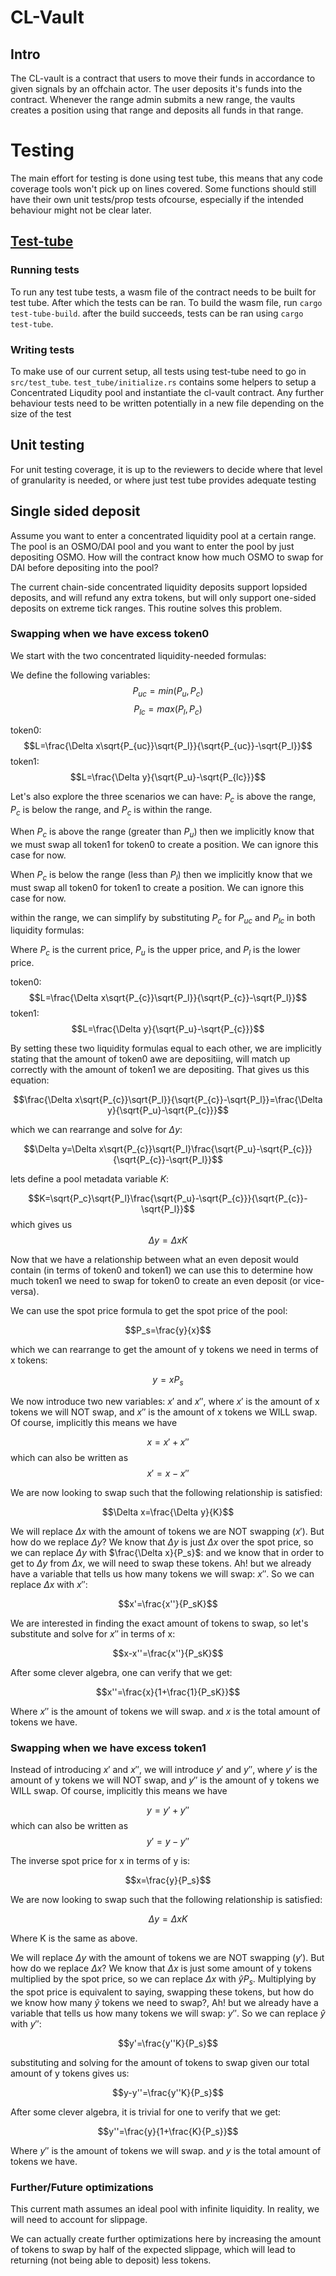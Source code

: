 # CL-Vault

## Intro

The CL-vault is a contract that users to move their funds in accordance to given signals by an offchain actor. The user deposits it's funds into the contract. Whenever the range admin submits a new range, the vaults creates a position using that range and deposits all funds in that range.

# Testing

The main effort for testing is done using test tube, this means that any code coverage tools won't pick up on lines covered.
Some functions should still have their own unit tests/prop tests ofcourse, especially if the intended behaviour might not be clear later.

## [Test-tube](https://github.com/osmosis-labs/test-tube)

### Running tests

To run any test tube tests, a wasm file of the contract needs to be built for test tube. After which the tests can be ran.
To build the wasm file, run `cargo test-tube-build`. after the build succeeds, tests can be ran using `cargo test-tube`.

### Writing tests

To make use of our current setup, all tests using test-tube need to go in `src/test_tube`. `test_tube/initialize.rs` contains some helpers to setup
a Concentrated Liqudity pool and instantiate the cl-vault contract. Any further behaviour tests need to be written potentially in a new file depending on the size of the test

## Unit testing

For unit testing coverage, it is up to the reviewers to decide where that level of granularity is needed, or where just test tube provides adequate testing

## Single sided deposit

Assume you want to enter a concentrated liquidity pool at a certain range. The pool is an OSMO/DAI pool and you want to enter the pool by just depositing OSMO. How will the contract know how much OSMO to swap for DAI before depositing into the pool?

The current chain-side concentrated liquidity deposits support lopsided deposits, and will refund any extra tokens, but will only support one-sided deposits on extreme tick ranges. This routine solves this problem.

### Swapping when we have excess token0

We start with the two concentrated liquidity-needed formulas:

We define the following variables:
$$P_{uc} = min(P_u, P_c)$$
$$P_{lc} = max(P_l, P_c)$$

token0:
$$L=\frac{\Delta x\sqrt{P_{uc}}\sqrt{P_l}}{\sqrt{P_{uc}}-\sqrt{P_l}}$$
token1:
$$L=\frac{\Delta y}{\sqrt{P_u}-\sqrt{P_{lc}}}$$

Let's also explore the three scenarios we can have: $P_c$ is above the range, $P_c$ is below the range, and $P_c$ is within the range.

When $P_c$ is above the range (greater than $P_u$) then we implicitly know that we must swap all token1 for token0 to create a position. We can ignore this case for now.

When $P_c$ is below the range (less than $P_l$) then we implicitly know that we must swap all token0 for token1 to create a position. We can ignore this case for now.

within the range, we can simplify by substituting $P_c$ for $P_{uc}$ and $P_{lc}$ in both liquidity formulas:

Where $P_c$ is the current price, $P_u$ is the upper price, and $P_l$ is the lower price.

token0:
$$L=\frac{\Delta x\sqrt{P_{c}}\sqrt{P_l}}{\sqrt{P_{c}}-\sqrt{P_l}}$$
token1:
$$L=\frac{\Delta y}{\sqrt{P_u}-\sqrt{P_{c}}}$$

By setting these two liquidity formulas equal to each other, we are implicitly stating that the amount of token0 awe are depositiing, will match up correctly with the amount of token1 we are depositing. That gives us this equation:

$$\frac{\Delta x\sqrt{P_{c}}\sqrt{P_l}}{\sqrt{P_{c}}-\sqrt{P_l}}=\frac{\Delta y}{\sqrt{P_u}-\sqrt{P_{c}}}$$

which we can rearrange and solve for $\Delta y$:

$$\Delta y=\Delta x\sqrt{P_{c}}\sqrt{P_l}\frac{\sqrt{P_u}-\sqrt{P_{c}}}{\sqrt{P_{c}}-\sqrt{P_l}}$$

lets define a pool metadata variable $K$:

$$K=\sqrt{P_c}\sqrt{P_l}\frac{\sqrt{P_u}-\sqrt{P_{c}}}{\sqrt{P_{c}}-\sqrt{P_l}}$$
which gives us
$$\Delta y=\Delta xK$$

Now that we have a relationship between what an even deposit would contain (in terms of token0 and token1) we can use this to determine how much token1 we need to swap for token0 to create an even deposit (or vice-versa).

We can use the spot price formula to get the spot price of the pool:

$$P_s=\frac{y}{x}$$

which we can rearrange to get the amount of y tokens we need in terms of x tokens:

$$y=xP_s$$

We now introduce two new variables: $x'$ and $x''$, where $x'$ is the amount of x tokens we will NOT swap, and $x''$ is the amount of x tokens we WILL swap. Of course, implicitly this means we have

$$x=x'+x''$$
which can also be written as
$$x'=x-x''$$

We are now looking to swap such that the following relationship is satisfied:

$$\Delta x=\frac{\Delta y}{K}$$

We will replace $\Delta x$ with the amount of tokens we are NOT swapping ($x'$). But how do we replace $\Delta y$? We know that $\Delta y$ is just $\Delta x$ over the spot price, so we can replace $\Delta y$ with $\frac{\Delta x}{P_s}$: and we know that in order to get to $\Delta y$ from $\Delta x$, we will need to swap these tokens. Ah! but we already have a variable that tells us how many tokens we will swap: $x''$. So we can replace $\Delta x$ with $x''$:

$$x'=\frac{x''}{P_sK}$$

We are interested in finding the exact amount of tokens to swap, so let's substitute and solve for $x''$ in terms of x:

$$x-x''=\frac{x''}{P_sK}$$

After some clever algebra, one can verify that we get:

$$x''=\frac{x}{1+\frac{1}{P_sK}}$$

Where $x''$ is the amount of tokens we will swap. and $x$ is the total amount of tokens we have.

### Swapping when we have excess token1

Instead of introducing $x'$ and $x''$, we will introduce $y'$ and $y''$, where $y'$ is the amount of y tokens we will NOT swap, and $y''$ is the amount of y tokens we WILL swap. Of course, implicitly this means we have

$$y=y'+y''$$
which can also be written as
$$y'=y-y''$$

The inverse spot price for x in terms of y is:

$$x=\frac{y}{P_s}$$

We are now looking to swap such that the following relationship is satisfied:

$$\Delta y=\Delta xK$$

Where K is the same as above.

We will replace $\Delta y$ with the amount of tokens we are NOT swapping ($y'$). But how do we replace $\Delta x$? We know that $\Delta x$ is just some amount of y tokens multiplied by the spot price, so we can replace $\Delta x$ with $\hat{y}P_s$. Multiplying by the spot price is equivalent to saying, swapping these tokens, but how do we know how many $\hat{y}$ tokens we need to swap?, Ah! but we already have a variable that tells us how many tokens we will swap: $y''$. So we can replace $\hat{y}$ with $y''$:

$$y'=\frac{y''K}{P_s}$$

substituting and solving for the amount of tokens to swap given our total amount of y tokens gives us:

$$y-y''=\frac{y''K}{P_s}$$

After some clever algebra, it is trivial for one to verify that we get:

$$y''=\frac{y}{1+\frac{K}{P_s}}$$

Where $y''$ is the amount of tokens we will swap. and $y$ is the total amount of tokens we have.

### Further/Future optimizations

This current math assumes an ideal pool with infinite liquidity. In reality, we will need to account for slippage.

We can actually create further optimizations here by increasing the amount of tokens to swap by half of the expected slippage, which will lead to returning (not being able to deposit) less tokens.
